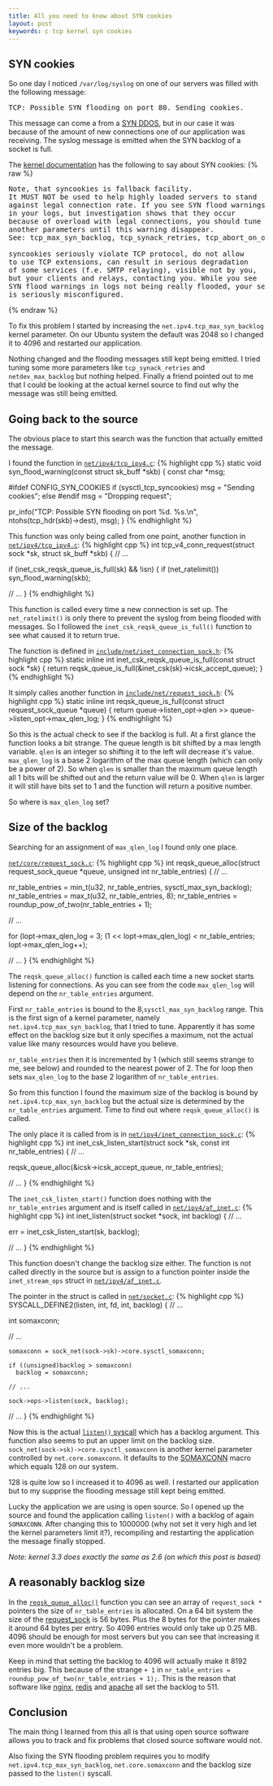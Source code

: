 ```yaml
---
title: All you need to know about SYN cookies
layout: post
keywords: c tcp kernel syn cookies
---
```


SYN cookies
-----------

So one day I noticed `/var/log/syslog` on one of our servers was filled with the following message:
<pre>
TCP: Possible SYN flooding on port 80. Sending cookies.
</pre>

This message can come a from a [SYN DDOS](http://en.wikipedia.org/wiki/SYN_flood), but in our case it was because of the amount of new connections one of our application was receiving.
The syslog message is emitted when the SYN backlog of a socket is full.

The [kernel documentation](https://github.com/torvalds/linux/blob/v2.6.38/Documentation/networking/ip-sysctl.txt#L422) has the following to say about SYN cookies:
{% raw %}
<pre>
Note, that syncookies is fallback facility.
It MUST NOT be used to help highly loaded servers to stand
against legal connection rate. If you see SYN flood warnings
in your logs, but investigation shows that they occur
because of overload with legal connections, you should tune
another parameters until this warning disappear.
See: tcp_max_syn_backlog, tcp_synack_retries, tcp_abort_on_overflow.

syncookies seriously violate TCP protocol, do not allow
to use TCP extensions, can result in serious degradation
of some services (f.e. SMTP relaying), visible not by you,
but your clients and relays, contacting you. While you see
SYN flood warnings in logs not being really flooded, your server
is seriously misconfigured.
</pre>
{% endraw %}

To fix this problem I started by increasing the `net.ipv4.tcp_max_syn_backlog` kernel parameter. On our Ubuntu system the default was 2048 so I changed it to 4096 and restarted our application.

Nothing changed and the flooding messages still kept being emitted.
I tried tuning some more parameters like `tcp_synack_retries` and `netdev_max_backlog` but nothing helped.
Finally a friend pointed out to me that I could be looking at the actual kernel source to find out why the message was still being emitted.

Going back to the source
------------------------

The obvious place to start this search was the function that actually emitted the message.

I found the function in [`net/ipv4/tcp_ipv4.c`](https://github.com/torvalds/linux/blob/v2.6.38/net/ipv4/tcp_ipv4.c#L799):
{% highlight cpp %}
static void syn_flood_warning(const struct sk_buff *skb)
{
  const char *msg;

#ifdef CONFIG_SYN_COOKIES
  if (sysctl_tcp_syncookies)
    msg = "Sending cookies";
  else
#endif
    msg = "Dropping request";

  pr_info("TCP: Possible SYN flooding on port %d. %s.\n",
        ntohs(tcp_hdr(skb)->dest), msg);
}
{% endhighlight %}

This function was only being called from one point, another function in [`net/ipv4/tcp_ipv4.c`](https://github.com/torvalds/linux/blob/v2.6.38/net/ipv4/tcp_ipv4.c#L1213):
{% highlight cpp %}
int tcp_v4_conn_request(struct sock *sk, struct sk_buff *skb)
{
  // ...

  if (inet_csk_reqsk_queue_is_full(sk) && !isn) {
    if (net_ratelimit())
      syn_flood_warning(skb);

  // ...
}
{% endhighlight %}

This function is called every time a new connection is set up.
The `net_ratelimit()` is only there to prevent the syslog from being flooded with messages.
So I followed the `inet_csk_reqsk_queue_is_full()` function to see what caused it to return true.

The function is defined in [`include/net/inet_connection_sock.h`](https://github.com/torvalds/linux/blob/v2.6.38/include/net/inet_connection_sock.h#L289):
{% highlight cpp %}
static inline int inet_csk_reqsk_queue_is_full(const struct sock *sk)
{
  return reqsk_queue_is_full(&inet_csk(sk)->icsk_accept_queue);
}
{% endhighlight %}

It simply calles another function in [`include/net/request_sock.h`](https://github.com/torvalds/linux/blob/v2.6.38/include/net/request_sock.h#L236):
{% highlight cpp %}
static inline int reqsk_queue_is_full(const struct request_sock_queue *queue)
{
  return queue->listen_opt->qlen >> queue->listen_opt->max_qlen_log;
}
{% endhighlight %}

So this is the actual check to see if the backlog is full.
At a first glance the function looks a bit strange.
The queue length is bit shifted by a max length variable.
`qlen` is an integer so shifting it to the left will decrease it's value.
`max_qlen_log` is a base 2 logarithm of the max queue length (which can only be a power of 2).
So when `qlen` is smaller than the maximum queue length all 1 bits will be shifted out and the return value will be 0. When `qlen` is larger it will still have bits set to 1 and the function will return a positive number.

So where is `max_qlen_log` set?

Size of the backlog
-------------------

Searching for an assignment of `max_qlen_log` I found only one place.

[`net/core/request_sock.c`](https://github.com/torvalds/linux/blob/v2.6.38/net/core/request_sock.c#L38):
{% highlight cpp %}
int reqsk_queue_alloc(struct request_sock_queue *queue,
                      unsigned int nr_table_entries)
{
  // ...

  nr_table_entries = min_t(u32, nr_table_entries, sysctl_max_syn_backlog);
  nr_table_entries = max_t(u32, nr_table_entries, 8);
  nr_table_entries = roundup_pow_of_two(nr_table_entries + 1);

  // ...

  for (lopt->max_qlen_log = 3;
       (1 << lopt->max_qlen_log) < nr_table_entries;
       lopt->max_qlen_log++);

  // ...
}
{% endhighlight %}

The `reqsk_queue_alloc()` function is called each time a new socket starts listening for connections.
As you can see from the code `max_qlen_log` will depend on the `nr_table_entries` argument.

First `nr_table_entries` is bound to the 8,`sysctl_max_syn_backlog` range.
This is the first sign of a kernel parameter, namely `net.ipv4.tcp_max_syn_backlog`, that I tried to tune.
Apparently it has some effect on the backlog size but it only specifies a maximum, not the actual value like many resources would have you believe.

`nr_table_entries` then it is incremented by 1 (which still seems strange to me, see below) and rounded to the nearest power of 2.
The for loop then sets `max_qlen_log` to the base 2 logarithm of `nr_table_entries`.

So from this function I found the maximum size of the backlog is bound by `net.ipv4.tcp_max_syn_backlog` but the actual size is determined by the `nr_table_entries` argument.
Time to find out where `reqsk_queue_alloc()` is called.

The only place it is called from is in [`net/ipv4/inet_connection_sock.c`](https://github.com/torvalds/linux/blob/v2.6.38/net/ipv4/inet_connection_sock.c#L621):
{% highlight cpp %}
int inet_csk_listen_start(struct sock *sk, const int nr_table_entries)
{
  // ...

  reqsk_queue_alloc(&icsk->icsk_accept_queue, nr_table_entries);

  // ...
}
{% endhighlight %}

The `inet_csk_listen_start()` function does nothing with the `nr_table_entries` argument and is itself called in [`net/ipv4/af_inet.c`](https://github.com/torvalds/linux/blob/v2.6.38/net/ipv4/af_inet.c#L192):
{% highlight cpp %}
int inet_listen(struct socket *sock, int backlog)
{
  // ...

  err = inet_csk_listen_start(sk, backlog);

  // ...
}
{% endhighlight %}

This function doesn't change the backlog size either. The function is not called directly in the source but is assign to a function pointer inside the `inet_stream_ops` struct in [`net/ipv4/af_inet.c`](https://github.com/torvalds/linux/blob/v2.6.38/net/ipv4/af_inet.c#L907).

The pointer in the struct is called in [`net/socket.c`](https://github.com/torvalds/linux/blob/v2.6.38/net/socket.c#L1440):
{% highlight cpp %}
SYSCALL_DEFINE2(listen, int, fd, int, backlog)
{
  // ...

  int somaxconn;

  // ...

    somaxconn = sock_net(sock->sk)->core.sysctl_somaxconn;

    if ((unsigned)backlog > somaxconn)
      backlog = somaxconn;

    // ...

    sock->ops->listen(sock, backlog);

  // ...
}
{% endhighlight %}

Now this is the actual [`listen()` syscall](http://linux.die.net/man/2/listen) which has a backlog argument.
This function also seems to put an upper limit on the backlog size. `sock_net(sock->sk)->core.sysctl_somaxconn` is another kernel parameter controlled by `net.core.somaxconn`. It defaults to the [SOMAXCONN](https://github.com/torvalds/linux/blob/v2.6.38/include/linux/socket.h#L240) macro which equals 128 on our system.

128 is quite low so I increased it to 4096 as well. I restarted our application but to my supprise the flooding message still kept being emitted.

Lucky the application we are using is open source. So I opened up the source and found the application calling `listen()` with a backlog of again `SOMAXCONN`. After changing this to 1000000 (why not set it very high and let the kernel parameters limit it?), recompiling and restarting the application the message finally stopped.

*Note: kernel 3.3 does exactly the same as 2.6 (on which this post is based)*

A reasonably backlog size
-------------------------

In the [`reqsk_queue_alloc()`](https://github.com/torvalds/linux/blob/v2.6.38/net/core/request_sock.c#L38) function you can see an array of `request_sock *` pointers the size of `nr_table_entries` is allocated.
On a 64 bit system the size of the [request_sock](https://github.com/torvalds/linux/blob/v2.6.38/include/net/request_sock.h#L54) is 56 bytes. Plus the 8 bytes for the pointer makes it around 64 bytes per entry. So 4096 entries would only take up 0.25 MB. 4096 should be enough for most servers but you can see that increasing it even more wouldn't be a problem.

Keep in mind that setting the backlog to 4096 will actually make it 8192 entries big.
This because of the strange `+ 1` in `nr_table_entries = roundup_pow_of_two(nr_table_entries + 1);`.
This is the reason that software like [nginx](https://github.com/git-mirror/nginx/blob/master/src/os/unix/ngx_linux_config.h#L97), [redis](https://github.com/antirez/redis/blob/unstable/src/anet.c#L265) and [apache](http://httpd.apache.org/docs/2.0/mod/mpm_common.html#listenbacklog) all set the backlog to 511.

Conclusion
----------

The main thing I learned from this all is that using open source software allows you to track and fix problems that closed source software would not.

Also fixing the SYN flooding problem requires you to modify `net.ipv4.tcp_max_syn_backlog`, `net.core.somaxconn` and the backlog size passed to the `listen()` syscall.

